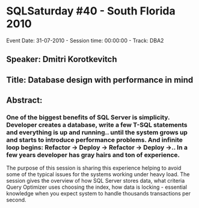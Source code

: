 # SQLSaturday #40 - South Florida 2010
Event Date: 31-07-2010 - Session time: 00:00:00 - Track: DBA2
## Speaker: Dmitri Korotkevitch
## Title:  Database design with performance in mind
## Abstract:
### One of the biggest benefits of SQL Server is simplicity. Developer creates a database, write a few T-SQL statements and everything is up and running.. until the system grows up and starts to introduce performance problems. And infinite loop begins: Refactor -> Deploy -> Refactor -> Deploy ->.. In a few years developer has gray hairs and ton of experience. 

The purpose of this session is sharing this experience helping to avoid some of the typical issues for the systems working under heavy load. The session gives the overview of how SQL Server stores data, what criteria Query Optimizer uses choosing the index, how data is locking - essential knowledge when you expect system to handle thousands transactions per second.


